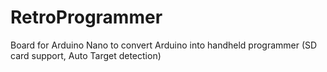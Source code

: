 # RetroProgrammer
Board for Arduino Nano to convert Arduino into handheld programmer (SD card support, Auto Target detection)

